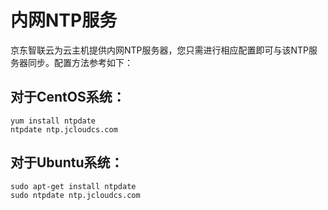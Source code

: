 # 内网NTP服务
京东智联云为云主机提供内网NTP服务器，您只需进行相应配置即可与该NTP服务器同步。配置方法参考如下：

## 对于CentOS系统：

```shell
yum install ntpdate
ntpdate ntp.jcloudcs.com
```

## 对于Ubuntu系统：

```shell
sudo apt-get install ntpdate
sudo ntpdate ntp.jcloudcs.com
```

